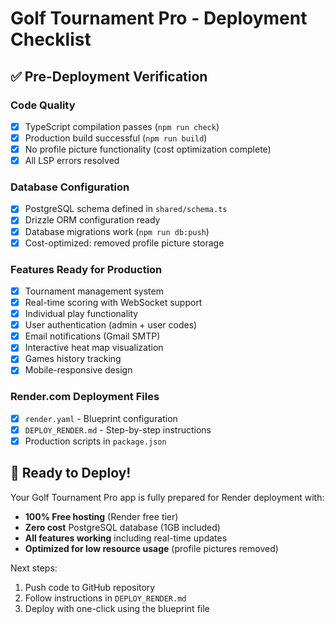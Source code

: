 # Golf Tournament Pro - Deployment Checklist

## ✅ Pre-Deployment Verification

### Code Quality
- [x] TypeScript compilation passes (`npm run check`)
- [x] Production build successful (`npm run build`)
- [x] No profile picture functionality (cost optimization complete)
- [x] All LSP errors resolved

### Database Configuration
- [x] PostgreSQL schema defined in `shared/schema.ts`
- [x] Drizzle ORM configuration ready
- [x] Database migrations work (`npm run db:push`)
- [x] Cost-optimized: removed profile picture storage

### Features Ready for Production
- [x] Tournament management system
- [x] Real-time scoring with WebSocket support
- [x] Individual play functionality
- [x] User authentication (admin + user codes)
- [x] Email notifications (Gmail SMTP)
- [x] Interactive heat map visualization
- [x] Games history tracking
- [x] Mobile-responsive design

### Render.com Deployment Files
- [x] `render.yaml` - Blueprint configuration
- [x] `DEPLOY_RENDER.md` - Step-by-step instructions
- [x] Production scripts in `package.json`

## 🚀 Ready to Deploy!

Your Golf Tournament Pro app is fully prepared for Render deployment with:
- **100% Free hosting** (Render free tier)
- **Zero cost** PostgreSQL database (1GB included)
- **All features working** including real-time updates
- **Optimized for low resource usage** (profile pictures removed)

Next steps:
1. Push code to GitHub repository
2. Follow instructions in `DEPLOY_RENDER.md`
3. Deploy with one-click using the blueprint file